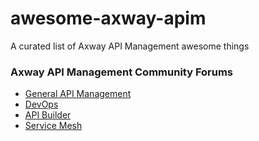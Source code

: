# awesome-axway-apim
A curated list of Axway API Management awesome things

### Axway API Management Community Forums
* [General API Management](https://community.axway.com/s/topic/0TO2X000000UcsfWAC/api-management) 
* [DevOps](https://community.axway.com/s/topic/0TO2X000000hSU9WAM/devops) 
* [API Builder](https://community.axway.com/s/topic/0TO2X000000hSMRWA2/api-builder) 
* [Service Mesh](https://community.axway.com/s/topic/0TO2X000000M4zfWAC/mesh-governance) 


